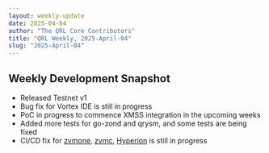 ```yaml
---
layout: weekly-update
date: 2025-04-04
author: "The QRL Core Contributors"
title: "QRL Weekly, 2025-April-04"
slug: "2025-April-04"
---
```


## Weekly Development Snapshot

- Released Testnet v1
- Bug fix for Vortex IDE is still in progress
- PoC in progress to commence XMSS integration in the upcoming weeks
- Added more tests for go-zond and qrysm, and some tests are being fixed
- CI/CD fix for [zvmone](https://github.com/theQRL/zvmone), [zvmc](https://github.com/theQRL/zvmc), [Hyperion](https://github.com/theQRL/hyperion) is still in progress
